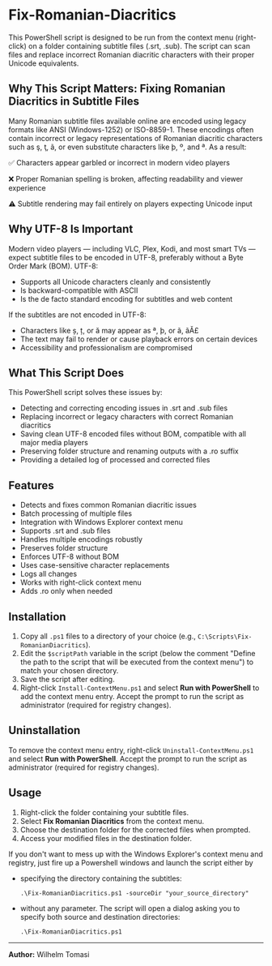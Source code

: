 # Fix-Romanian-Diacritics
This PowerShell script is designed to be run from the context menu (right-click) on a folder containing subtitle files (.srt, .sub).
The script can scan files and replace incorrect Romanian diacritic characters with their proper Unicode equivalents.

## Why This Script Matters: Fixing Romanian Diacritics in Subtitle Files
Many Romanian subtitle files available online are encoded using legacy formats like ANSI (Windows-1252) or ISO-8859-1. These encodings often contain incorrect or legacy representations of Romanian diacritic characters such as ş, ţ, ã, or even substitute characters like þ, º, and ª. As a result:

✅ Characters appear garbled or incorrect in modern video players

❌ Proper Romanian spelling is broken, affecting readability and viewer experience

⚠ Subtitle rendering may fail entirely on players expecting Unicode input

## Why UTF-8 Is Important
Modern video players — including VLC, Plex, Kodi, and most smart TVs — expect subtitle files to be encoded in UTF-8, preferably without a Byte Order Mark (BOM). UTF-8:
- Supports all Unicode characters cleanly and consistently
- Is backward-compatible with ASCII
- Is the de facto standard encoding for subtitles and web content

If the subtitles are not encoded in UTF-8:
- Characters like ș, ț, or ă may appear as ª, þ, or ã, ãĂ£
- The text may fail to render or cause playback errors on certain devices
- Accessibility and professionalism are compromised

## What This Script Does
This PowerShell script solves these issues by:
- Detecting and correcting encoding issues in .srt and .sub files
- Replacing incorrect or legacy characters with correct Romanian diacritics
- Saving clean UTF-8 encoded files without BOM, compatible with all major media players
- Preserving folder structure and renaming outputs with a .ro suffix
- Providing a detailed log of processed and corrected files

## Features

- Detects and fixes common Romanian diacritic issues
- Batch processing of multiple files
- Integration with Windows Explorer context menu
- Supports .srt and .sub files
- Handles multiple encodings robustly
- Preserves folder structure
- Enforces UTF-8 without BOM
- Uses case-sensitive character replacements
- Logs all changes
- Works with right-click context menu
- Adds .ro only when needed

## Installation

1. Copy all `.ps1` files to a directory of your choice (e.g., `C:\Scripts\Fix-RomanianDiacritics`).
2. Edit the `$scriptPath` variable in the script (below the comment "Define the path to the script that will be executed from the context menu") to match your chosen directory.
3. Save the script after editing.
4. Right-click `Install-ContextMenu.ps1` and select **Run with PowerShell** to add the context menu entry. Accept the prompt to run the script as administrator (required for registry changes).


## Uninstallation

To remove the context menu entry, right-click `Uninstall-ContextMenu.ps1` and select **Run with PowerShell**. Accept the prompt to run the script as administrator (required for registry changes).

## Usage

1. Right-click the folder containing your subtitle files.
2. Select **Fix Romanian Diacritics** from the context menu.
3. Choose the destination folder for the corrected files when prompted.
4. Access your modified files in the destination folder.

If you don't want to mess up with the Windows Explorer's context menu and registry, just fire up a Powershell windows and launch the script either by
- specifying the directory containing the subtitles:

  `.\Fix-RomanianDiacritics.ps1 -sourceDir "your_source_directory"`
- without any parameter. The script will open a dialog asking you to specify both source and destination directories:

  `.\Fix-RomanianDiacritics.ps1`
---

**Author:** Wilhelm Tomasi
